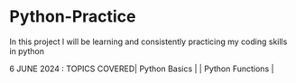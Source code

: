 # Python-Practice
In this project l will be learning and consistently practicing my coding skills in python

6 JUNE 2024 : TOPICS COVERED| Python Basics    |
                            | Python Functions |
